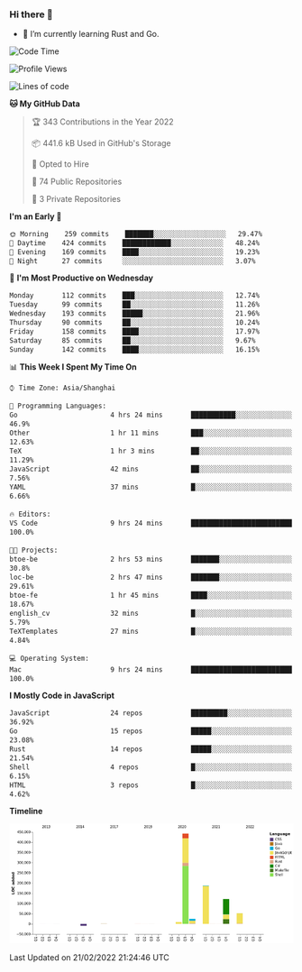 ### Hi there 👋

- 🌱 I’m currently learning Rust and Go.

<!--START_SECTION:waka-->
![Code Time](http://img.shields.io/badge/Code%20Time-251%20hrs%2031%20mins-blue)

![Profile Views](http://img.shields.io/badge/Profile%20Views-0-blue)

![Lines of code](https://img.shields.io/badge/From%20Hello%20World%20I%27ve%20Written-834%20Thousand%20lines%20of%20code-blue)

**🐱 My GitHub Data** 

> 🏆 343 Contributions in the Year 2022
 > 
> 📦 441.6 kB Used in GitHub's Storage 
 > 
> 💼 Opted to Hire
 > 
> 📜 74 Public Repositories 
 > 
> 🔑 3 Private Repositories  
 > 
**I'm an Early 🐤** 

```text
🌞 Morning    259 commits    ███████░░░░░░░░░░░░░░░░░░   29.47% 
🌆 Daytime    424 commits    ████████████░░░░░░░░░░░░░   48.24% 
🌃 Evening    169 commits    ████░░░░░░░░░░░░░░░░░░░░░   19.23% 
🌙 Night      27 commits     ░░░░░░░░░░░░░░░░░░░░░░░░░   3.07%

```
📅 **I'm Most Productive on Wednesday** 

```text
Monday       112 commits    ███░░░░░░░░░░░░░░░░░░░░░░   12.74% 
Tuesday      99 commits     ██░░░░░░░░░░░░░░░░░░░░░░░   11.26% 
Wednesday    193 commits    █████░░░░░░░░░░░░░░░░░░░░   21.96% 
Thursday     90 commits     ██░░░░░░░░░░░░░░░░░░░░░░░   10.24% 
Friday       158 commits    ████░░░░░░░░░░░░░░░░░░░░░   17.97% 
Saturday     85 commits     ██░░░░░░░░░░░░░░░░░░░░░░░   9.67% 
Sunday       142 commits    ████░░░░░░░░░░░░░░░░░░░░░   16.15%

```


📊 **This Week I Spent My Time On** 

```text
⌚︎ Time Zone: Asia/Shanghai

💬 Programming Languages: 
Go                       4 hrs 24 mins       ███████████░░░░░░░░░░░░░░   46.9% 
Other                    1 hr 11 mins        ███░░░░░░░░░░░░░░░░░░░░░░   12.63% 
TeX                      1 hr 3 mins         ██░░░░░░░░░░░░░░░░░░░░░░░   11.29% 
JavaScript               42 mins             ██░░░░░░░░░░░░░░░░░░░░░░░   7.56% 
YAML                     37 mins             █░░░░░░░░░░░░░░░░░░░░░░░░   6.66%

🔥 Editors: 
VS Code                  9 hrs 24 mins       █████████████████████████   100.0%

🐱‍💻 Projects: 
btoe-be                  2 hrs 53 mins       ███████░░░░░░░░░░░░░░░░░░   30.8% 
loc-be                   2 hrs 47 mins       ███████░░░░░░░░░░░░░░░░░░   29.61% 
btoe-fe                  1 hr 45 mins        ████░░░░░░░░░░░░░░░░░░░░░   18.67% 
english_cv               32 mins             █░░░░░░░░░░░░░░░░░░░░░░░░   5.79% 
TeXTemplates             27 mins             █░░░░░░░░░░░░░░░░░░░░░░░░   4.84%

💻 Operating System: 
Mac                      9 hrs 24 mins       █████████████████████████   100.0%

```

**I Mostly Code in JavaScript** 

```text
JavaScript               24 repos            █████████░░░░░░░░░░░░░░░░   36.92% 
Go                       15 repos            █████░░░░░░░░░░░░░░░░░░░░   23.08% 
Rust                     14 repos            █████░░░░░░░░░░░░░░░░░░░░   21.54% 
Shell                    4 repos             █░░░░░░░░░░░░░░░░░░░░░░░░   6.15% 
HTML                     3 repos             █░░░░░░░░░░░░░░░░░░░░░░░░   4.62%

```


**Timeline**

![Chart not found](https://raw.githubusercontent.com/elton/elton/main/charts/bar_graph.png) 


 Last Updated on 21/02/2022 21:24:46 UTC
<!--END_SECTION:waka-->

<!--
**elton/elton** is a ✨ _special_ ✨ repository because its `README.md` (this file) appears on your GitHub profile.

Here are some ideas to get you started:

- 🔭 I’m currently working on ...
- 🌱 I’m currently learning ...
- 👯 I’m looking to collaborate on ...
- 🤔 I’m looking for help with ...
- 💬 Ask me about ...
- 📫 How to reach me: ...
- 😄 Pronouns: ...
- ⚡ Fun fact: ...
-->
